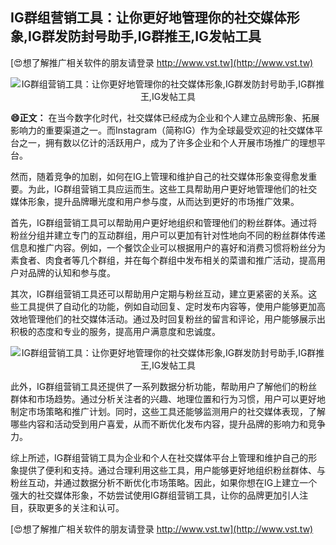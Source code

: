 ## **IG群组营销工具：让你更好地管理你的社交媒体形象,IG群发防封号助手,IG群推王,IG发帖工具**

[😍想了解推广相关软件的朋友请登录 http://www.vst.tw](http://www.vst.tw)

 <center><img src="https://vst.tw/MP4/tuiguang/png/5.png" alt="IG群组营销工具：让你更好地管理你的社交媒体形象,IG群发防封号助手,IG群推王,IG发帖工具"></center>

**😄正文：**
在当今数字化时代，社交媒体已经成为企业和个人建立品牌形象、拓展影响力的重要渠道之一。而Instagram（简称IG）作为全球最受欢迎的社交媒体平台之一，拥有数以亿计的活跃用户，成为了许多企业和个人开展市场推广的理想平台。

然而，随着竞争的加剧，如何在IG上管理和维护自己的社交媒体形象变得愈发重要。为此，IG群组营销工具应运而生。这些工具帮助用户更好地管理他们的社交媒体形象，提升品牌曝光度和用户参与度，从而达到更好的市场推广效果。

首先，IG群组营销工具可以帮助用户更好地组织和管理他们的粉丝群体。通过将粉丝分组并建立专门的互动群组，用户可以更加有针对性地向不同的粉丝群体传递信息和推广内容。例如，一个餐饮企业可以根据用户的喜好和消费习惯将粉丝分为素食者、肉食者等几个群组，并在每个群组中发布相关的菜谱和推广活动，提高用户对品牌的认知和参与度。

其次，IG群组营销工具还可以帮助用户定期与粉丝互动，建立更紧密的关系。这些工具提供了自动化的功能，例如自动回复、定时发布内容等，使用户能够更加高效地管理他们的社交媒体活动。通过及时回复粉丝的留言和评论，用户能够展示出积极的态度和专业的服务，提高用户满意度和忠诚度。

 <center><img src="https://vst.tw/MP4/tuiguang/png/3.png" alt="IG群组营销工具：让你更好地管理你的社交媒体形象,IG群发防封号助手,IG群推王,IG发帖工具"></center>

此外，IG群组营销工具还提供了一系列数据分析功能，帮助用户了解他们的粉丝群体和市场趋势。通过分析关注者的兴趣、地理位置和行为习惯，用户可以更好地制定市场策略和推广计划。同时，这些工具还能够监测用户的社交媒体表现，了解哪些内容和活动受到用户喜爱，从而不断优化发布内容，提升品牌的影响力和竞争力。

综上所述，IG群组营销工具为企业和个人在社交媒体平台上管理和维护自己的形象提供了便利和支持。通过合理利用这些工具，用户能够更好地组织粉丝群体、与粉丝互动，并通过数据分析不断优化市场策略。因此，如果你想在IG上建立一个强大的社交媒体形象，不妨尝试使用IG群组营销工具，让你的品牌更加引人注目，获取更多的关注和认可。

[😍想了解推广相关软件的朋友请登录 http://www.vst.tw](http://www.vst.tw)



